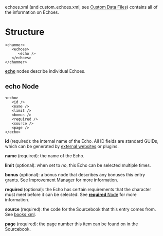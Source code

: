 echoes.xml (and custom_echoes.xml, see [Custom Data Files](Custom%20Data%20Files.ashx "Custom Data Files")) contains all of the information on Echoes.

# Structure
    <chummer>
       <echoes>
          <echo />
       </echoes>
    </chummer>
[**echo**](#echo "echo") nodes describe individual Echoes.

## <a id="echo"></a>echo Node
    <echo>
       <id />
       <name />
       <limit />
       <bonus />
       <required />
       <source />
       <page />
    </echo>
**id** (required): the internal name of the Echo. All ID fields are standard GUIDs, which can be generated by [external websites](www.guidgenerator.com) or plugins.

**name** (required): the name of the Echo.

**limit** (optional): when set to _no_, this Echo can be selected multiple times.

**bonus** (optional): a bonus node that describes any bonuses this entry grants. See [Improvement Manager](Improvement-System.ashx "Improvement Manager") for more information.

**required** (optional): the Echo has certain requirements that the character must meet before it can be selected. See [**required** Node](#required "required Node") for more information.

**source** (required): the code for the Sourcebook that this entry comes from. See [books.xml](books-xml.ashx "books.xml").

**page** (required): the page number this item can be found on in the Sourcebook.